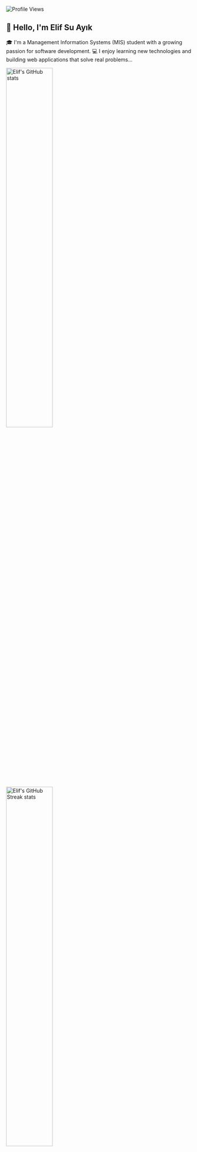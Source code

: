![Profile Views](https://komarev.com/ghpvc/?username=elifsuayk&style=flat)
## 👋 Hello, I'm Elif Su Ayık

🎓 I'm a Management Information Systems (MIS) student with a growing passion for software development.
💻 I enjoy learning new technologies and building web applications that solve real problems...




<img width="50%" src="https://github-readme-stats-five-topaz-76.vercel.app/api?username=elifsuayk&show_icons=true&theme=radical" alt="Elif's GitHub stats"></img>  <img width="50%" src="https://ghstats.onuralpsezer.com/?user=elifsuayk&theme=radical&hide_border=false" alt="Elif's GitHub Streak stats"></img>


